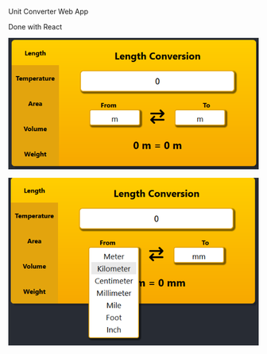 Unit Converter Web App

Done with React

![](images/unit-converter.png)

![](images/unit-convert-drop.png)

